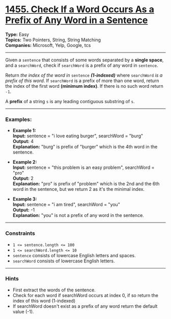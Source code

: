 # [1455. Check If a Word Occurs As a Prefix of Any Word in a Sentence](https://leetcode.com/problems/check-if-a-word-occurs-as-a-prefix-of-any-word-in-a-sentence?envType=daily-question&envId=2024-12-02)

__Type:__ Easy <br>
__Topics:__ Two Pointers, String, String Matching <br>
__Companies:__ Microsoft, Yelp, Google, tcs
<hr>

Given a `sentence` that consists of some words separated by a __single space__, and a `searchWord`, check if `searchWord` is a prefix of any word in `sentence`.

Return _the index of the word in_ `sentence` ___(1-indexed)___ where `searchWord` _is a prefix of this word_. If `searchWord` is a prefix of more than one word, return the index of the first word __(minimum index)__. If there is no such word return `-1`.

A __prefix__ of a string `s` is any leading contiguous substring of `s`.
<hr>

### Examples:
- __Example 1:__ <br>
__Input:__ sentence = "i love eating burger", searchWord = "burg" <br>
__Output:__ 4 <br>
__Explanation:__ "burg" is prefix of "burger" which is the 4th word in the sentence.

- __Example 2:__ <br>
__Input:__ sentence = "this problem is an easy problem", searchWord = "pro" <br>
__Output:__ 2 <br>
__Explanation:__ "pro" is prefix of "problem" which is the 2nd and the 6th word in the sentence, but we return 2 as it's the minimal index.

- __Example 3:__ <br>
__Input:__ sentence = "i am tired", searchWord = "you" <br>
__Output:__ -1 <br>
__Explanation:__ "you" is not a prefix of any word in the sentence.
<hr>

### Constraints
- `1 <= sentence.length <= 100`
- `1 <= searchWord.length <= 10`
- `sentence` consists of lowercase English letters and spaces.
- `searchWord` consists of lowercase English letters.
<hr>

### Hints
- First extract the words of the sentence.
- Check for each word if searchWord occurs at index 0, if so return the index of this word (1-indexed)
- If searchWord doesn't exist as a prefix of any word return the default value (-1).